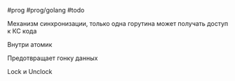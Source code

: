 #prog #prog/golang #todo

Механизм синхронизации, только одна горутина может получать доступ к КС кода

Внутри атомик

Предотвращает гонку данных

Lock и Unclock

